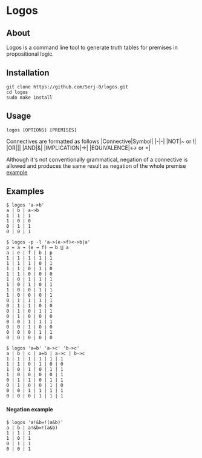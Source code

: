 # Logos
## About
Logos is a command line tool to generate truth tables for premises in propositional logic.
## Installation
```
git clone https://github.com/Serj-0/logos.git
cd logos
sudo make install
```
## Usage
`logos [OPTIONS] [PREMISES]`

Connectives are formatted as follows
|Connective|Symbol|
|-|-|
|NOT|~ or !|
|OR|\||
|AND|&|
|IMPLICATION|->|
|EQUIVALENCE|<-> or =|

Although it's not conventionally grammatical, negation of a connective is allowed and produces the same result as negation of the whole premise [example](####negation-example)
## Examples

```
$ logos 'a->b'
a | b | a->b
1 | 1 | 1
1 | 0 | 0
0 | 1 | 1
0 | 0 | 1
```
```
$ logos -p -l 'a->(e->f)<->b|a'
p = a → (e → f) ⟷ b ⋃ a
a | e | f | b | p
1 | 1 | 1 | 1 | 1
1 | 1 | 1 | 0 | 1
1 | 1 | 0 | 1 | 0
1 | 1 | 0 | 0 | 0
1 | 0 | 1 | 1 | 1
1 | 0 | 1 | 0 | 1
1 | 0 | 0 | 1 | 1
1 | 0 | 0 | 0 | 1
0 | 1 | 1 | 1 | 1
0 | 1 | 1 | 0 | 0
0 | 1 | 0 | 1 | 1
0 | 1 | 0 | 0 | 0
0 | 0 | 1 | 1 | 1
0 | 0 | 1 | 0 | 0
0 | 0 | 0 | 1 | 1
0 | 0 | 0 | 0 | 0
```
```
$ logos 'a=b' 'a->c' 'b->c'
a | b | c | a=b | a->c | b->c
1 | 1 | 1 | 1 | 1 | 1
1 | 1 | 0 | 1 | 0 | 0
1 | 0 | 1 | 0 | 1 | 1
1 | 0 | 0 | 0 | 0 | 1
0 | 1 | 1 | 0 | 1 | 1
0 | 1 | 0 | 0 | 1 | 0
0 | 0 | 1 | 1 | 1 | 1
0 | 0 | 0 | 1 | 1 | 1

```
#### Negation example
```
$ logos 'a!&b=!(a&b)'
a | b | a!&b=!(a&b)
1 | 1 | 1
1 | 0 | 1
0 | 1 | 1
0 | 0 | 1
```
